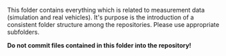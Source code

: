 This folder contains everything which is related to measurement data (simulation and real vehicles). It's purpose is the introduction of a consistent folder structure among the repositories. Please use appropriate subfolders. 

**Do not commit files contained in this folder into the repository!** 